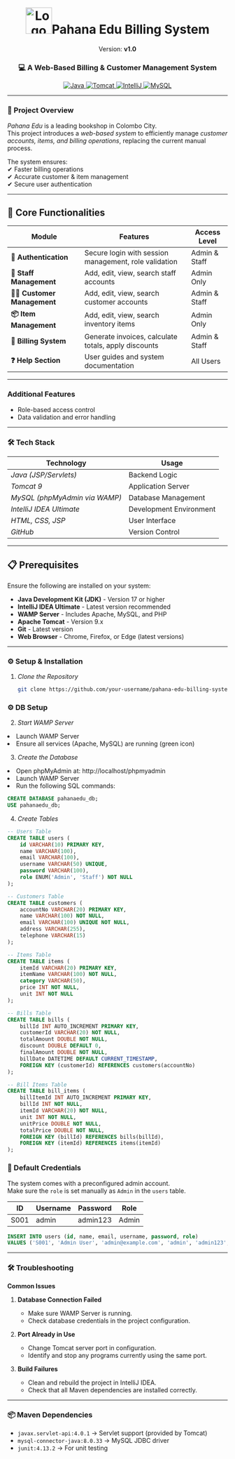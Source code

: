 <h1 align="center">
  <img src="https://img.icons8.com/fluency/96/000000/books.png" alt="Logo" width="60" height="60"/>Pahana Edu Billing System</h1>

<p align="center">Version: <strong>v1.0</strong></p>

<h3 align="center">💻 A Web-Based Billing & Customer Management System</h3>

<p align="center">
    <a href="https://www.oracle.com/java/" target="blank">
    <img src="https://img.shields.io/badge/Language-Java-red?style=for-the-badge&logo=openjdk&logoColor=white" alt="Java"/>
  </a>

  <a href="https://www.apache.org/" target="blank">
    <img src="https://img.shields.io/badge/Server-Apache%20Tomcat%209-blue?style=for-the-badge&logo=apachetomcat&logoColor=white" alt="Tomcat"/>
  </a>
  <a href="https://www.jetbrains.com/idea/" target="blank">
    <img src="https://img.shields.io/badge/IDE-IntelliJ%20Ultimate-purple?style=for-the-badge&logo=intellijidea&logoColor=white" alt="IntelliJ"/>
  </a>
  <a href="https://www.mysql.com/" target="blank">
    <img src="https://img.shields.io/badge/Database-MySQL-orange?style=for-the-badge&logo=mysql&logoColor=white" alt="MySQL"/>
  </a>

</p>

---

### 🚀 Project Overview
*Pahana Edu* is a leading bookshop in Colombo City.  
This project introduces a *web-based system* to efficiently manage *customer accounts, items, and billing operations*, replacing the current manual process.  

The system ensures:  
✔ Faster billing operations  
✔ Accurate customer & item management  
✔ Secure user authentication  

---

## 🚀 Core Functionalities

| Module | Features | Access Level |
|--------|----------|-------------|
| **🔐 Authentication** | Secure login with session management, role validation | Admin & Staff|
| **👥 Staff Management** | Add, edit, view, search staff accounts | Admin Only |
| **👨‍💼 Customer Management** | Add, edit, view, search customer accounts | Admin & Staff |
| **📦 Item Management** | Add, edit, view, search inventory items | Admin Only |
| **🧾 Billing System** | Generate invoices, calculate totals, apply discounts | Admin & Staff |
| **❓ Help Section** | User guides and system documentation | All Users |

---


### Additional Features
- Role-based access control
- Data validation and error handling
 


---

### 🛠 Tech Stack
| Technology | Usage |
|------------|-------|
| *Java (JSP/Servlets)* | Backend Logic |
| *Tomcat 9* | Application Server |
| *MySQL (phpMyAdmin via WAMP)* | Database Management |
| *IntelliJ IDEA Ultimate* | Development Environment |
| *HTML, CSS, JSP* | User Interface |
| *GitHub* | Version Control |

---


## 📋 Prerequisites

Ensure the following are installed on your system:

- **Java Development Kit (JDK)** - Version 17 or higher
- **IntelliJ IDEA Ultimate** - Latest version recommended
- **WAMP Server** - Includes Apache, MySQL, and PHP
- **Apache Tomcat** - Version 9.x
- **Git** - Latest version
- **Web Browser** - Chrome, Firefox, or Edge (latest versions)


---

### ⚙ Setup & Installation

1. *Clone the Repository*
   ```bash
   git clone https://github.com/your-username/pahana-edu-billing-system.git

### ⚙ DB Setup
2. *Start WAMP Server*
<li>Launch WAMP Server</li>
<li>Ensure all services (Apache, MySQL) are running (green icon)</li>

3. *Create the Database*
<li>Open phpMyAdmin at: http://localhost/phpmyadmin</li>
<li>Launch WAMP Server</li>
<li>Run the following SQL commands:</li>

```sql
CREATE DATABASE pahanaedu_db;
USE pahanaedu_db;
```

4. *Create Tables*
   
```sql
-- Users Table
CREATE TABLE users (
    id VARCHAR(10) PRIMARY KEY,
    name VARCHAR(100),
    email VARCHAR(100),
    username VARCHAR(50) UNIQUE,
    password VARCHAR(100),
    role ENUM('Admin', 'Staff') NOT NULL
);

-- Customers Table
CREATE TABLE customers (
    accountNo VARCHAR(20) PRIMARY KEY,
    name VARCHAR(100) NOT NULL,
    email VARCHAR(100) UNIQUE NOT NULL,
    address VARCHAR(255),
    telephone VARCHAR(15)
);

-- Items Table
CREATE TABLE items (
    itemId VARCHAR(20) PRIMARY KEY,
    itemName VARCHAR(100) NOT NULL,
    category VARCHAR(50),
    price INT NOT NULL,
    unit INT NOT NULL
);

-- Bills Table
CREATE TABLE bills (
    billId INT AUTO_INCREMENT PRIMARY KEY,
    customerId VARCHAR(20) NOT NULL,
    totalAmount DOUBLE NOT NULL,
    discount DOUBLE DEFAULT 0,
    finalAmount DOUBLE NOT NULL,
    billDate DATETIME DEFAULT CURRENT_TIMESTAMP,
    FOREIGN KEY (customerId) REFERENCES customers(accountNo)
);

-- Bill Items Table
CREATE TABLE bill_items (
    billItemId INT AUTO_INCREMENT PRIMARY KEY,
    billId INT NOT NULL,
    itemId VARCHAR(20) NOT NULL,
    unit INT NOT NULL,
    unitPrice DOUBLE NOT NULL,
    totalPrice DOUBLE NOT NULL,
    FOREIGN KEY (billId) REFERENCES bills(billId),
    FOREIGN KEY (itemId) REFERENCES items(itemId)
);

```

### 🔑 Default Credentials

The system comes with a preconfigured admin account.  
Make sure the `role` is set manually as `Admin` in the `users` table.

| ID       | Username | Password   | Role  |
|----------|----------|------------|-------|
| S001   | admin    | admin123   | Admin |

```sql
INSERT INTO users (id, name, email, username, password, role)
VALUES ('S001', 'Admin User', 'admin@example.com', 'admin', 'admin123', 'Admin');
```

---
### 🛠️ Troubleshooting

**Common Issues**

1. **Database Connection Failed**  
   - Make sure WAMP Server is running.  
   - Check database credentials in the project configuration.

2. **Port Already in Use**  
   - Change Tomcat server port in configuration.  
   - Identify and stop any programs currently using the same port.  

3. **Build Failures**  
   - Clean and rebuild the project in IntelliJ IDEA.  
   - Check that all Maven dependencies are installed correctly.
  
---
### 📦 Maven Dependencies

- `javax.servlet-api:4.0.1` → Servlet support (provided by Tomcat)  
- `mysql-connector-java:8.0.33` → MySQL JDBC driver  
- `junit:4.13.2` → For unit testing
   
